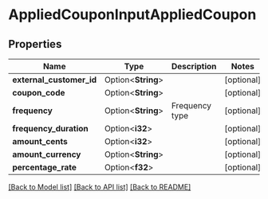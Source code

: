 # AppliedCouponInputAppliedCoupon

## Properties

Name | Type | Description | Notes
------------ | ------------- | ------------- | -------------
**external_customer_id** | Option<**String**> |  | [optional]
**coupon_code** | Option<**String**> |  | [optional]
**frequency** | Option<**String**> | Frequency type | [optional]
**frequency_duration** | Option<**i32**> |  | [optional]
**amount_cents** | Option<**i32**> |  | [optional]
**amount_currency** | Option<**String**> |  | [optional]
**percentage_rate** | Option<**f32**> |  | [optional]

[[Back to Model list]](../README.md#documentation-for-models) [[Back to API list]](../README.md#documentation-for-api-endpoints) [[Back to README]](../README.md)


